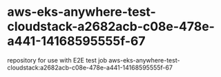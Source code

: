 # aws-eks-anywhere-test-cloudstack-a2682acb-c08e-478e-a441-14168595555f-67
repository for use with E2E test job aws-eks-anywhere-test-cloudstack:a2682acb-c08e-478e-a441-14168595555f-67
